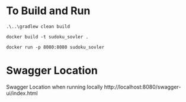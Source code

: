 # To Build and Run
```shell
.\..\gradlew clean build 
```

```docker
docker build -t sudoku_sovler .

docker run -p 8080:8080 sudoku_sovler
```

# Swagger Location
Swagger Location when running locally
http://localhost:8080/swagger-ui/index.html
